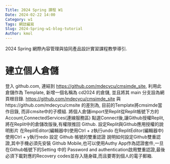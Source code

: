 ```yaml
---
Title: 2024 Spring 課程 W1
Date: 2024-02-22 14:00
Category: w1
Tags: 網誌編寫
Slug: 2024-Spring-w1-blog-tutorial
Author: kmol
---
```


2024 Spring 網際內容管理與協同產品設計實習課程教學導引.

<!-- PELICAN_END_SUMMARY -->

 # 建立個人倉儲 
登入 github.com, 連結到 https://github.com/mdecycu/cmsimde_site, 利用此倉儲作為 Template, 新增一個名稱為 cd2024 的倉儲, 並且將其 main 分支設為網頁根目錄.
https://github.com/mdecycu/cmsimde_site 與https://github.com/mdecycu/cmsite 的差別為, 目前的Template將cmsimde當作目錄, 而非cmsite中的子模組.
將個人倉儲import至Replit從Replit帳號下方的Account,ConnectedServices(連線服務區) 點選Connect後,讓Github授權Replit,將在Replit中的倉儲改版後,有權限推回 Github. 設定Replit與Github應用授權的說明影片
在ReplitEditor(編輯器中)使用Ctrl + z執行undo
在ReplitEditor(編輯器中)使用Ctrl + y執行redo
設定 Github 帳號的雙重認證
說明如何設定Github雙重認證,其中手機必須先安裝 Github Mobile,也可以使用Authy App作為認證套件,一旦在Github帳號下的Setting 中的 Password and authentication啟用雙重認證,最後必須下載對應的Recovery codes並存入隨身碟,而且要寄到個人的電子郵箱.